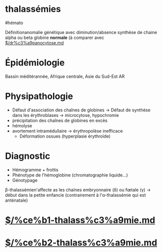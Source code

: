 # thalassémies
#hémato 


Définitionanomalie génétique avec diminution/absence synthèse de chaine alpha ou beta globine **normale** (à comparer avec [$/dr%c3%a9panocytose.md](#drc3a9panocytosemd)


# Épidémiologie

Bassin méditérannée, Afrique centrale, Asie du Sud-Est
AR

# Physipathologie

- Défaut d'association des chaînes de globines -> Défaut de synthèse dans les érythroblases -> microcytose, hypochromie
- précipitation des chaînes de globines en excès
- hémolyse
- avortement intramédullaire -> érythropoïèse inefficace
    - Déformation ossues (hyperplasie érythroïde)

# Diagnostic

- Hémogramme + frottis
- Phénotype de l'hémoglobine (chromatographie liquide...)
- Génotypage

β-thalassémien'affecte as les chaïnes embryonnaire (δ) ou fœtale (γ) -> début dans la petite enfancie (contrairement à l'α-thalassémie qui est anténatale) 


# [$/%ce%b1-thalass%c3%a9mie.md](#ceb1-thalassc3a9miemd)


# [$/%ce%b2-thalass%c3%a9mie.md](#ceb2-thalassc3a9miemd)

